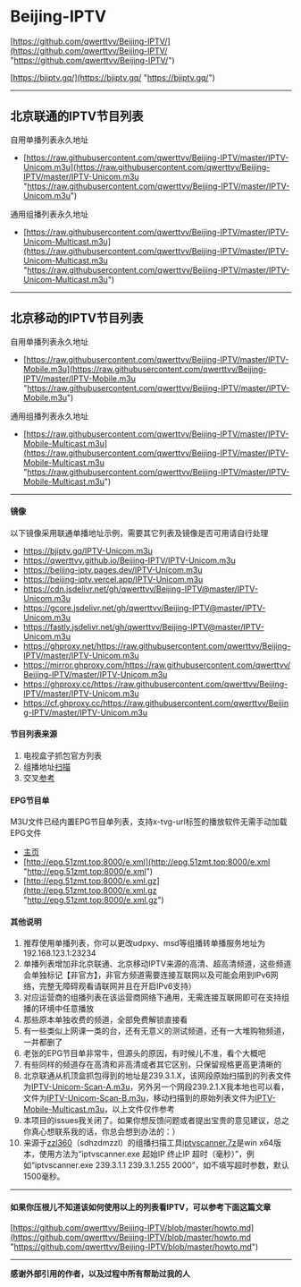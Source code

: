 # Beijing-IPTV 

[https://github.com/qwerttvv/Beijing-IPTV/](https://github.com/qwerttvv/Beijing-IPTV/ "https://github.com/qwerttvv/Beijing-IPTV/")

[https://bjiptv.gq/](https://bjiptv.gq/ "https://bjiptv.gq/")

------------

## 北京联通的IPTV节目列表

自用单播列表永久地址
- [https://raw.githubusercontent.com/qwerttvv/Beijing-IPTV/master/IPTV-Unicom.m3u](https://raw.githubusercontent.com/qwerttvv/Beijing-IPTV/master/IPTV-Unicom.m3u "https://raw.githubusercontent.com/qwerttvv/Beijing-IPTV/master/IPTV-Unicom.m3u")

通用组播列表永久地址
- [https://raw.githubusercontent.com/qwerttvv/Beijing-IPTV/master/IPTV-Unicom-Multicast.m3u](https://raw.githubusercontent.com/qwerttvv/Beijing-IPTV/master/IPTV-Unicom-Multicast.m3u "https://raw.githubusercontent.com/qwerttvv/Beijing-IPTV/master/IPTV-Unicom-Multicast.m3u")

------------

## 北京移动的IPTV节目列表

自用单播列表永久地址
- [https://raw.githubusercontent.com/qwerttvv/Beijing-IPTV/master/IPTV-Mobile.m3u](https://raw.githubusercontent.com/qwerttvv/Beijing-IPTV/master/IPTV-Mobile.m3u "https://raw.githubusercontent.com/qwerttvv/Beijing-IPTV/master/IPTV-Mobile.m3u")

通用组播列表永久地址
- [https://raw.githubusercontent.com/qwerttvv/Beijing-IPTV/master/IPTV-Mobile-Multicast.m3u](https://raw.githubusercontent.com/qwerttvv/Beijing-IPTV/master/IPTV-Mobile-Multicast.m3u "https://raw.githubusercontent.com/qwerttvv/Beijing-IPTV/master/IPTV-Mobile-Multicast.m3u")

------------

#### 镜像
以下镜像采用联通单播地址示例，需要其它列表及镜像是否可用请自行处理
- https://bjiptv.gq/IPTV-Unicom.m3u
- https://qwerttvv.github.io/Beijing-IPTV/IPTV-Unicom.m3u
- https://beijing-iptv.pages.dev/IPTV-Unicom.m3u
- https://beijing-iptv.vercel.app/IPTV-Unicom.m3u
- https://cdn.jsdelivr.net/gh/qwerttvv/Beijing-IPTV@master/IPTV-Unicom.m3u
- https://gcore.jsdelivr.net/gh/qwerttvv/Beijing-IPTV@master/IPTV-Unicom.m3u
- https://fastly.jsdelivr.net/gh/qwerttvv/Beijing-IPTV@master/IPTV-Unicom.m3u
- https://ghproxy.net/https://raw.githubusercontent.com/qwerttvv/Beijing-IPTV/master/IPTV-Unicom.m3u
- https://mirror.ghproxy.com/https://raw.githubusercontent.com/qwerttvv/Beijing-IPTV/master/IPTV-Unicom.m3u
- https://ghproxy.cc/https://raw.githubusercontent.com/qwerttvv/Beijing-IPTV/master/IPTV-Unicom.m3u
- https://cf.ghproxy.cc/https://raw.githubusercontent.com/qwerttvv/Beijing-IPTV/master/IPTV-Unicom.m3u

#### 节目列表来源
1. 电视盒子抓包官方列表
2. 组播地址[扫描](https://raw.githubusercontent.com/qwerttvv/Beijing-IPTV/master/iptvscanner.7z "扫描")
3. 交叉[参考](https://github.com/islercn/BeiJing-Unicom-IPTV-List "参考")

#### EPG节目单
M3U文件已经内置EPG节目单列表，支持x-tvg-url标签的播放软件无需手动加载EPG文件
- [主页](http://epg.51zmt.top:8000/ "主页")
- [http://epg.51zmt.top:8000/e.xml](http://epg.51zmt.top:8000/e.xml "http://epg.51zmt.top:8000/e.xml")
- [http://epg.51zmt.top:8000/e.xml.gz](http://epg.51zmt.top:8000/e.xml.gz "http://epg.51zmt.top:8000/e.xml.gz")

#### 其他说明
1. 推荐使用单播列表，你可以更改udpxy、msd等组播转单播服务地址为192.168.123.1:23234
2. 单播列表增加非北京联通、北京移动IPTV来源的高清、超高清频道，这些频道会单独标记【非官方】，非官方频道需要连接互联网以及可能会用到IPv6网络，完整无障碍观看请联网并且在开启IPv6支持）
3. 对应运营商的组播列表在该运营商网络下通用，无需连接互联网即可在支持组播的环境中任意播放
4. 那些原本单独收费的频道，全部免费解锁直接看
5. 有一些类似上网课一类的台，还有无意义的测试频道，还有一大堆购物频道，一并都删了
6. 老张的EPG节目单非常牛，但源头的原因，有时候儿不准，看个大概吧
7. 有些同样的频道存在高清和非高清或者其它区别，只保留规格更高更清晰的
8. 北京联通从机顶盒抓包得到的地址是239.3.1.X，该网段原始扫描到的列表文件为[IPTV-Unicom-Scan-A.m3u](https://raw.githubusercontent.com/qwerttvv/Beijing-IPTV/master/IPTV-Unicom-Scan-A.m3u "IPTV-Unicom-Scan-A.m3u")，另外另一个网段239.2.1.X我本地也可以看，文件为[IPTV-Unicom-Scan-B.m3u](https://raw.githubusercontent.com/qwerttvv/Beijing-IPTV/master/IPTV-Unicom-Scan-B.m3u "IPTV-Unicom-Scan-B.m3u")，移动扫描到的原始列表文件为[IPTV-Mobile-Multicast.m3u](https://raw.githubusercontent.com/qwerttvv/Beijing-IPTV/master/IPTV-Mobile-Multicast.m3u "IPTV-Mobile-Multicast.m3u")，以上文件仅作参考
9. 本项目的issues我关闭了。如果你想反馈问题或者提出宝贵的意见建议，总之你真心想联系我的话，你总会想到办法的：）
10. 来源于[zzl360](https://github.com/zzl360 "zzl360")（sdhzdmzzl）的组播扫描工具[iptvscanner.7z](https://raw.githubusercontent.com/qwerttvv/Beijing-IPTV/master/iptvscanner.7z "iptvscanner.7z")是win x64版本，使用方法为“iptvscanner.exe 起始IP 终止IP 超时（毫秒）”，例如“iptvscanner.exe 239.3.1.1 239.3.1.255 2000”，如不填写超时参数，默认1500毫秒。

------------

#### 如果你压根儿不知道该如何使用以上的列表看IPTV，可以参考下面这篇文章

[https://github.com/qwerttvv/Beijing-IPTV/blob/master/howto.md](https://github.com/qwerttvv/Beijing-IPTV/blob/master/howto.md "https://github.com/qwerttvv/Beijing-IPTV/blob/master/howto.md")

------------

**感谢外部引用的作者，以及过程中所有帮助过我的人**
